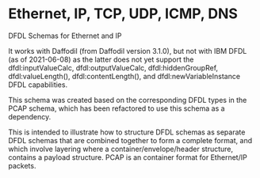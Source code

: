 Ethernet, IP, TCP, UDP, ICMP, DNS
====

DFDL Schemas for Ethernet and IP

It works with Daffodil (from Daffodil version 3.1.0), 
but not with IBM DFDL (as of 2021-06-08) as the latter does not yet support
the dfdl:inputValueCalc, dfdl:outputValueCalc, 
dfdl:hiddenGroupRef, dfdl:valueLength(), dfdl:contentLength(),
and dfdl:newVariableInstance DFDL capabilities.

This schema was created based on the corresponding DFDL types in the PCAP schema, which has been refactored to use this schema as a dependency.

This is intended to illustrate how to structure DFDL schemas as separate DFDL schemas that are combined together to form a complete format, and which involve layering where a container/envelope/header structure, contains a payload structure. PCAP is an container format for Ethernet/IP packets. 

